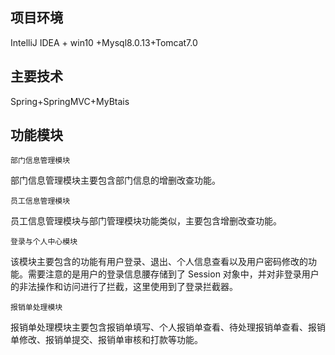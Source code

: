 ## 项目环境

IntelliJ IDEA + win10 +Mysql8.0.13+Tomcat7.0

## 主要技术

Spring+SpringMVC+MyBtais

## 功能模块

`部门信息管理模块`

部门信息管理模块主要包含部门信息的增删改查功能。

`员工信息管理模块
`

员工信息管理模块与部门管理模块功能类似，主要包含增删改查功能。

`登录与个人中心模块`

该模块主要包含的功能有用户登录、退出、个人信息查看以及用户密码修改的功能。需要注意的是用户的登录信息腰存储到了 Session 对象中，并对非登录用户的非法操作和访问进行了拦截，这里使用到了登录拦截器。

`报销单处理模块`

报销单处理模块主要包含报销单填写、个人报销单查看、待处理报销单查看、报销单修改、报销单提交、报销单审核和打款等功能。